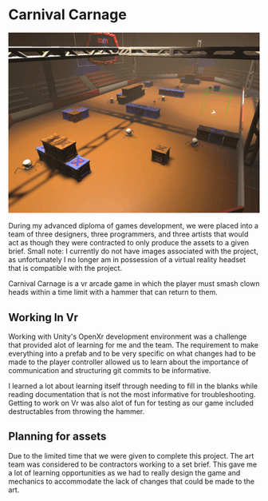# Carnival Carnage

![FailedToLoadImage](public/ProjectAssets/CarnivalCarnage/CarnivalCarnage.gif)

During my advanced diploma of games development, we were placed into a team of three designers, three programmers, and three artists that would act as though they were contracted to only produce the assets to a given brief. Small note: I currently do not have images associated with the project, as unfortunately I no longer am in possession of a virtual reality headset that is compatible with the project.

Carnival Carnage is a vr arcade game in which the player must smash clown heads within a time limit with a hammer that can return to them.

## Working In Vr

Working with Unity's OpenXr development environment was a challenge that provided alot of learning for me and the team. The requirement to make everything into a prefab and to be very specific on what changes had to be made to the player controller allowed us to learn about the importance of communication and structuring git commits to be informative.

I learned a lot about learning itself through needing to fill in the blanks while reading documentation that is not the most informative for troubleshooting.
Getting to work on Vr was also alot of fun for testing as our game included destructables from throwing the hammer.

## Planning for assets

Due to the limited time that we were given to complete this project. The art team was considered to be contractors working to a set brief. This gave me a lot of learning opportunities as we had to really design the game and mechanics to accommodate the lack of changes that could be made to the art.